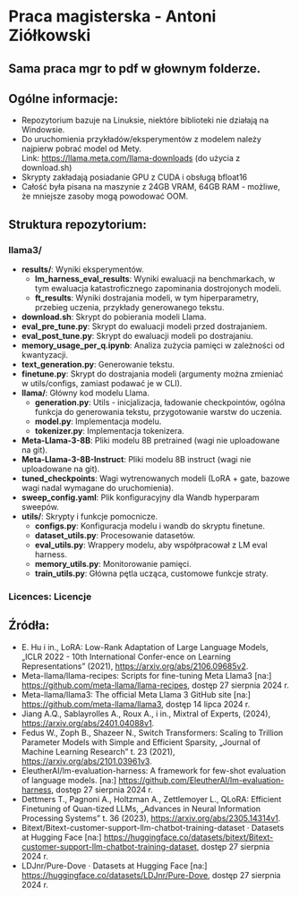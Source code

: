 # Praca magisterska - Antoni Ziółkowski

## Sama praca mgr to pdf w głownym folderze.

## Ogólne informacje:
- Repozytorium bazuje na Linuksie, niektóre biblioteki nie działają na Windowsie.
- Do uruchomienia przykładów/eksperymentów z modelem należy najpierw pobrać model od Mety. \
Link: https://llama.meta.com/llama-downloads (do użycia z download.sh)
- Skrypty zakładają posiadanie GPU z CUDA i obsługą bfloat16
- Całość była pisana na maszynie z 24GB VRAM, 64GB RAM - możliwe, że mniejsze zasoby mogą powodować OOM.


## Struktura repozytorium:
### llama3/
- **results/**: Wyniki eksperymentów.
    - **lm_harness_eval_results**: Wyniki ewaluacji na benchmarkach, w tym ewaluacja katastroficznego zapominania dostrojonych modeli.
    - **ft_results**: Wyniki dostrajania modeli, w tym hiperparametry, przebieg uczenia, przykłady generowanego tekstu.
- **download.sh**: Skrypt do pobierania modeli Llama.
- **eval_pre_tune.py**: Skrypt do ewaluacji modeli przed dostrajaniem.
- **eval_post_tune.py**: Skrypt do ewaluacji modeli po dostrajaniu.
- **memory_usage_per_q.ipynb**: Analiza zużycia pamięci w zależności od kwantyzacji.
- **text_generation.py**: Generowanie tekstu.
- **finetune.py**: Skrypt do dostrajania modeli (argumenty można zmieniać w utils/configs, zamiast podawać je w CLI).
- **llama/**: Główny kod modelu Llama.
    - **generation.py**: Utils - inicjalizacja, ładowanie checkpointów, ogólna funkcja do generowania tekstu, przygotowanie warstw do uczenia.
    - **model.py**: Implementacja modelu.
    - **tokenizer.py**: Implementacja tokenizera.
- **Meta-Llama-3-8B**: Pliki modelu 8B pretrained (wagi nie uploadowane na git).
- **Meta-Llama-3-8B-Instruct**: Pliki modelu 8B instruct (wagi nie uploadowane na git).
- **tuned_checkpoints**: Wagi wytrenowanych modeli (LoRA + gate, bazowe wagi nadal wymagane do uruchomienia).
- **sweep_config.yaml**: Plik konfiguracyjny dla Wandb hyperparam sweepów.
- **utils/**: Skrypty i funkcje pomocnicze.
  - **configs.py**: Konfiguracja modelu i wandb do skryptu finetune.
  - **dataset_utils.py**: Procesowanie datasetów.
  - **eval_utils.py**: Wrappery modelu, aby współpracował z LM eval harness.
  - **memory_utils.py**: Monitorowanie pamięci.
  - **train_utils.py**: Główna pętla ucząca, customowe funkcje straty.

### Licences: Licencje


## Źródła:
- E. Hu i in., LoRA: Low-Rank Adaptation of Large Language Models, „ICLR 2022 - 10th International Confer-ence on Learning Representations” (2021), https://arxiv.org/abs/2106.09685v2.
- Meta-llama/llama-recipes: Scripts for fine-tuning Meta Llama3 [na:] https://github.com/meta-llama/llama-recipes, dostęp 27 sierpnia 2024 r.
- Meta-llama/llama3: The official Meta Llama 3 GitHub site [na:] https://github.com/meta-llama/llama3, dostęp 14 lipca 2024 r.
- Jiang A.Q., Sablayrolles A., Roux A., i in., Mixtral of Experts, (2024), https://arxiv.org/abs/2401.04088v1.
- Fedus W., Zoph B., Shazeer N., Switch Transformers: Scaling to Trillion Parameter Models with Simple and Efficient Sparsity, „Journal of Machine Learning Research” t. 23 (2021), https://arxiv.org/abs/2101.03961v3.
- EleutherAI/lm-evaluation-harness: A framework for few-shot evaluation of language models. [na:] https://github.com/EleutherAI/lm-evaluation-harness, dostęp 27 sierpnia 2024 r.
- Dettmers T., Pagnoni A., Holtzman A., Zettlemoyer L., QLoRA: Efficient Finetuning of Quan-tized LLMs, „Advances in Neural Information Processing Systems” t. 36 (2023), https://arxiv.org/abs/2305.14314v1.
- Bitext/Bitext-customer-support-llm-chatbot-training-dataset · Datasets at Hugging Face [na:] https://huggingface.co/datasets/bitext/Bitext-customer-support-llm-chatbot-training-dataset, dostęp 27 sierpnia 2024 r.
- LDJnr/Pure-Dove · Datasets at Hugging Face [na:] https://huggingface.co/datasets/LDJnr/Pure-Dove, dostęp 27 sierpnia 2024 r.
